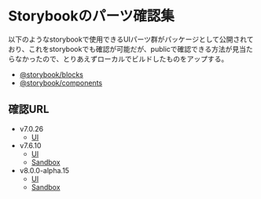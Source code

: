# Storybookのパーツ確認集

以下のようなstorybookで使用できるUIパーツ群がパッケージとして公開されており、これをstorybookでも確認が可能だが、publicで確認できる方法が見当たらなかったので、とりあえずローカルでビルドしたものをアップする。

- [@storybook/blocks](https://www.npmjs.com/package/@storybook/blocks)
- [@storybook/components](https://www.npmjs.com/package/@storybook/components)

## 確認URL

- v7.0.26
  - [UI](https://takanorionuma.github.io/storybook-parts/v7.0.26/ui/)
- v7.6.10
  - [UI](https://takanorionuma.github.io/storybook-parts/v7.6.10/ui/)
  - [Sandbox](https://takanorionuma.github.io/storybook-parts/v7.6.10/sandbox/)
- v8.0.0-alpha.15
  - [UI](https://takanorionuma.github.io/storybook-parts/v8.0.0-alpha.15/ui/)
  - [Sandbox](https://takanorionuma.github.io/storybook-parts/v8.0.0-alpha.15/sandbox/)
